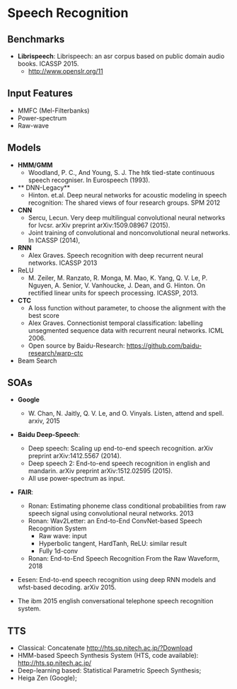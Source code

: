 # Speech Recognition

## Benchmarks
- **Librispeech**: Librispeech: an asr corpus based on public domain audio books. ICASSP 2015.
	- http://www.openslr.org/11

## Input Features
- MMFC (Mel-Filterbanks)
- Power-spectrum
- Raw-wave

## Models
- **HMM/GMM**
	- Woodland, P. C., And Young, S. J. The htk tied-state continuous speech recogniser. In
Eurospeech (1993).
- ** DNN-Legacy**
	- Hinton. et.al. Deep neural networks for acoustic modeling in speech recognition: The shared views of four research groups. SPM 2012
- **CNN**
	- Sercu, Lecun. Very deep multilingual convolutional neural networks for lvcsr. arXiv preprint arXiv:1509.08967 (2015).
	- Joint training of convolutional and nonconvolutional neural networks. In ICASSP (2014), 
- **RNN**
	- Alex Graves. Speech recognition with deep recurrent neural networks. ICASSP 2013
- ReLU
	- M. Zeiler, M. Ranzato, R. Monga, M. Mao, K. Yang, Q. V. Le, P. Nguyen,
A. Senior, V. Vanhoucke, J. Dean, and G. Hinton. On rectified linear units for
speech processing. ICASSP, 2013.
- **CTC**
	- A loss function without parameter, to choose the alignment with the best score
	- Alex Graves. Connectionist temporal classification: labelling unsegmented sequence data with recurrent neural networks. ICML 2006.
	- Open source by Baidu-Research: https://github.com/baidu-research/warp-ctc
- Beam Search

## SOAs
- **Google**
	- W. Chan, N. Jaitly, Q. V. Le, and O. Vinyals. Listen, attend and spell. arxiv, 2015
- **Baidu Deep-Speech**:
	- Deep speech: Scaling up end-to-end speech recognition. arXiv preprint arXiv:1412.5567 (2014).
	- Deep speech 2: End-to-end speech recognition in english and mandarin. arXiv preprint arXiv:1512.02595 (2015).
	- All use power-spectrum as input.
- **FAIR**:
	- Ronan: Estimating phoneme class conditional probabilities from raw speech signal using convolutional neural networks. 2013
	- Ronan: Wav2Letter: an End-to-End ConvNet-based Speech Recognition System
		- Raw wave: input
		- Hyperbolic tangent, HardTanh, ReLU: similar result
		- Fully 1d-conv
	- Ronan: End-to-End Speech Recognition From the Raw Waveform, 2018

- Eesen: End-to-end speech recognition using deep RNN models and wfst-based decoding. arXiv 2015.
- The ibm 2015 english conversational telephone speech recognition system.

## TTS
- Classical: Concatenate http://hts.sp.nitech.ac.jp/?Download
- HMM-based Speech Synthesis System (HTS, code available): http://hts.sp.nitech.ac.jp/
- Deep-learning based: Statistical Parametric Speech Synthesis;
- Heiga Zen (Google);